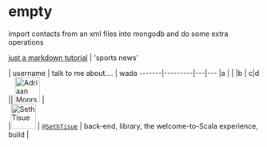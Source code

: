 # empty
import contacts from an xml files into mongodb and do some extra operations

[just a markdown tutorial](http://espn.go.com/)  | 'sports news' 

 |  username    | talk to me about....  | wada
    -------|---------|---|---
     |a                                                | |
     |b         |  c|d
   || <img src="https://avatars.githubusercontent.com/adriaanm"     height="50px" title="Adriaan Moors"/>           |                          
  |<img src="https://avatars.githubusercontent.com/SethTisue"    height="50px" title="Seth Tisue"/>           |  [`@SethTisue`](https://github.com/SethTisue)         | back-end, library, the welcome-to-Scala experience, build |

